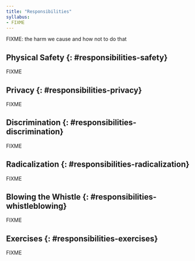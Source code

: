 ```yaml
---
title: "Responsibilities"
syllabus:
- FIXME
---
```


FIXME: the harm we cause and how not to do that

## Physical Safety {: #responsibilities-safety}

FIXME

## Privacy {: #responsibilities-privacy}

FIXME

## Discrimination {: #responsibilities-discrimination}

FIXME

## Radicalization {: #responsibilities-radicalization}

FIXME

## Blowing the Whistle {: #responsibilities-whistleblowing}

FIXME

## Exercises {: #responsibilities-exercises}

FIXME
